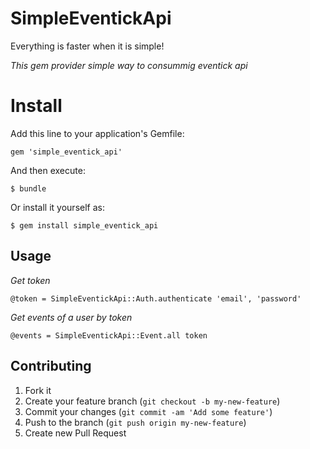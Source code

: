 # SimpleEventickApi
Everything is faster when it is simple!

_This gem provider simple way to consummig eventick api_


# Install

Add this line to your application's Gemfile:

    gem 'simple_eventick_api'

And then execute:

    $ bundle

Or install it yourself as:

    $ gem install simple_eventick_api

## Usage

_Get token_

	@token = SimpleEventickApi::Auth.authenticate 'email', 'password'

_Get events of a user by token_

	@events = SimpleEventickApi::Event.all token

## Contributing

1. Fork it
2. Create your feature branch (`git checkout -b my-new-feature`)
3. Commit your changes (`git commit -am 'Add some feature'`)
4. Push to the branch (`git push origin my-new-feature`)
5. Create new Pull Request
